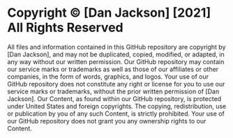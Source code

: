 # Copyright © [Dan Jackson] [2021] All Rights Reserved

 All files and information contained in this GitHub repository  are copyright by [Dan Jackson], and may not be duplicated, copied, modified, or adapted, in any way without our written permission. Our GitHub repository  may contain our service marks or trademarks as well as those of our affiliates or other companies, in the form of words, graphics, and logos. Your use of our GitHub repository does not constitute any right or license for you to use our service marks or trademarks, without the prior written permission of [Dan Jackson]. Our Content, as found within our GitHub repository, is protected under United States and foreign copyrights. The copying, redistribution, use or publication by you of any such Content, is strictly prohibited. Your use of our GitHub repository does not grant you any ownership rights to our Content.
